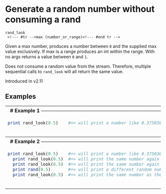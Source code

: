 # Generate a random number without consuming a rand

```
rand_look 
 <!--- #tr -->max (number_or_range)<!--- #end tr -->
```


Given a max number, produces a number between `0` and the supplied max value exclusively. If max is a range produces an int within the range. With no args returns a value between `0` and `1`.

Does not consume a random value from the stream. Therefore, multiple sequential calls to `rand_look` will all return the same value.

Introduced in v2.11

## Examples

<table class="examples">
<tr>
<th colspan="2" class="even head"># Example 1 ──────────────────────────────────────────────────────</th>
</tr>
<tr>
<td class="even">

```ruby
print rand_look(0.5)



```

</td>
<td class="even">

<!--- #tr -->
```ruby
#=> will print a number like 0.375030517578125 to the output pane



```
<!--- #end tr -->

</td>
</tr>
<tr>
<th colspan="2" class="odd head"># Example 2 ──────────────────────────────────────────────────────</th>
</tr>
<tr>
<td class="odd">

```ruby
print rand_look(0.5)
  print rand_look(0.5)
  print rand_look(0.5)
  print rand(0.5)
  print rand_look(0.5)



```

</td>
<td class="odd">

<!--- #tr -->
```ruby
#=> will print a number like 0.375030517578125 to the output pane
#=> will print the same number again
#=> will print the same number again
#=> will print a different random number
#=> will print the same number as the previous line again.



```
<!--- #end tr -->

</td>
</tr>
</table>

